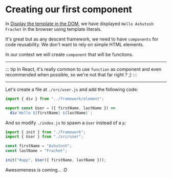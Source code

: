 # Creating our first component

In [Display the template in the DOM](/templating/content-in-dom.html), we have displayed `Hello Ashutosh Frachet` in the browser using template literals.

It's great but as any descent framework, we need to have `components` for code reusability. We don't want to rely on simple HTML elements.

In our context we will create `component` that will be functions.

---

::: tip
In React, it's really common to use `function` as component and even recommended when possible, so we're not that far right ? ;)
:::

---

Let's create a file at `./src/user.js` and add the following code:

```javascript
import { div } from "../framework/element";

export const User = ({ firstName, lastName }) =>
  div`Hello ${firstName} ${lastName}`;
```

And so modify `./index.js` to spawn a `User` instead of a `p`:

```javascript
import { init } from "./framework";
import { User } from "./src/user";

const firstName = "Ashutosh";
const lastName = "Frachet";

init("#app", User({ firstName, lastName }));
```

Awesomeness is coming... :D
